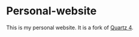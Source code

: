 # Personal-website

This is my personal website. It is a fork of [Quartz 4](https://github.com/jackyzha0/quartz/).
